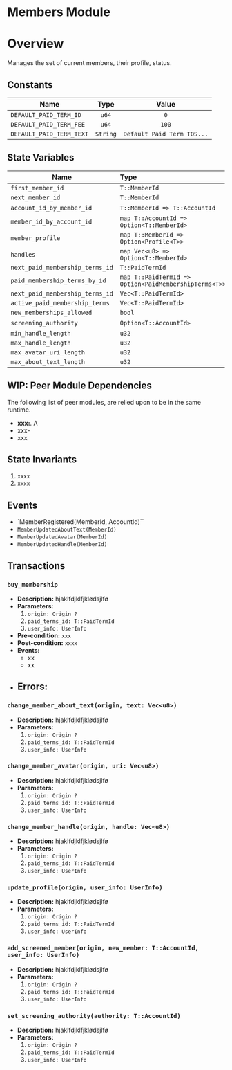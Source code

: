 
# Members Module

# Overview

Manages the set of current members, their profile, status.

## Constants


| Name                                  | Type                 | Value                             |
| ------------------------------------- |:--------------------:| :--------------------------------:|
| `DEFAULT_PAID_TERM_ID`                | `u64`                | `0`                               |
| `DEFAULT_PAID_TERM_FEE`               | `u64`                | `100`                             |
| `DEFAULT_PAID_TERM_TEXT`              | `String`             | `Default Paid Term TOS...`        |

## State Variables

| Name                                | Type                                                    | Genesis                    | Default                             |
| ----------------------------------- |:------------------------------------------------------- |:--------------------------:|:-----------------------------------:|
| `first_member_id`                   | `T::MemberId`                                           | `Yes`                      | `DEFAULT_FIRST_MEMBER_ID` |
| `next_member_id`                    | `T::MemberId`                                           | `No`                       | `DEFAULT_FIRST_MEMBER_ID`  |
| `account_id_by_member_id`           | `T::MemberId => T::AccountId`                           | `No`                       | - |
| `member_id_by_account_id`           | `map T::AccountId => Option<T::MemberId>`               | `No`                       | - |
| `member_profile`                    | `map T::MemberId => Option<Profile<T>>`                 | `No`                       | - |
| `handles`                           | `map Vec<u8> => Option<T::MemberId>`                    | `No`                       | - |
| `next_paid_membership_terms_id`     | `T::PaidTermId`                                         | `No`                       | `FIRST_PAID_TERMS_ID`|
| `paid_membership_terms_by_id`       | `map T::PaidTermId => Option<PaidMembershipTerms<T>>`   | `No`                       | `FIRST_PAID_TERMS_ID`|
| `next_paid_membership_terms_id`     | `Vec<T::PaidTermId>`                                    | `No`                       | `vec![DEFAULT_PAID_TERM_ID]`|
| `active_paid_membership_terms`      | `Vec<T::PaidTermId>`                                    | `No`                       | `vec![DEFAULT_PAID_TERM_ID]`|
| `new_memberships_allowed`           | `bool`                                                  | `No`                       | `true` |
| `screening_authority`               | `Option<T::AccountId>`                                  | `No`                       | - |
| `min_handle_length`                 | `u32`                                                   | `No`                       | `DEFAULT_MIN_HANDLE_LENGTH` |
| `max_handle_length`                 | `u32`                                                   | `No`                       | `DEFAULT_MAX_HANDLE_LENGTH` |
| `max_avatar_uri_length`             | `u32`                                                   | `No`                       | `DEFAULT_MAX_AVATAR_URI_LENGTH` |
| `max_about_text_length`             | `u32`                                                   | `No`                       | `DEFAULT_MAX_ABOUT_TEXT_LENGTH` |

## WIP: Peer Module Dependencies

The following list of peer modules, are relied upon to be in the same runtime.

- **xxx:**. A
- xxx-
- xxx

## State Invariants

1. `xxxx`
2. `xxxx`

## Events

- `MemberRegistered(MemberId, AccountId)``
- `MemberUpdatedAboutText(MemberId)`
- `MemberUpdatedAvatar(MemberId)`
- `MemberUpdatedHandle(MemberId)`

## Transactions

### `buy_membership`

- **Description:** hjaklfdjklfjklødsjlfø
- **Parameters:**
  1. `origin: Origin ?`
  2. `paid_terms_id: T::PaidTermId`
  3. `user_info: UserInfo`
- **Pre-condition:** `xxx`  
- **Post-condition:** `xxxx`
- **Events:**
  - xx
  - xx
- **Errors:**
  -

### `change_member_about_text(origin, text: Vec<u8>)`

- **Description:** hjaklfdjklfjklødsjlfø
- **Parameters:**
  1. `origin: Origin ?`
  2. `paid_terms_id: T::PaidTermId`
  3. `user_info: UserInfo`

### `change_member_avatar(origin, uri: Vec<u8>)`

- **Description:** hjaklfdjklfjklødsjlfø
- **Parameters:**
  1. `origin: Origin ?`
  2. `paid_terms_id: T::PaidTermId`
  3. `user_info: UserInfo`

### `change_member_handle(origin, handle: Vec<u8>)`

- **Description:** hjaklfdjklfjklødsjlfø
- **Parameters:**
  1. `origin: Origin ?`
  2. `paid_terms_id: T::PaidTermId`
  3. `user_info: UserInfo`

### `update_profile(origin, user_info: UserInfo)`

- **Description:** hjaklfdjklfjklødsjlfø
- **Parameters:**
  1. `origin: Origin ?`
  2. `paid_terms_id: T::PaidTermId`
  3. `user_info: UserInfo`

### `add_screened_member(origin, new_member: T::AccountId, user_info: UserInfo)`

- **Description:** hjaklfdjklfjklødsjlfø
- **Parameters:**
  1. `origin: Origin ?`
  2. `paid_terms_id: T::PaidTermId`
  3. `user_info: UserInfo`

### `set_screening_authority(authority: T::AccountId)`

- **Description:** hjaklfdjklfjklødsjlfø
- **Parameters:**
  1. `origin: Origin ?`
  2. `paid_terms_id: T::PaidTermId`
  3. `user_info: UserInfo`
